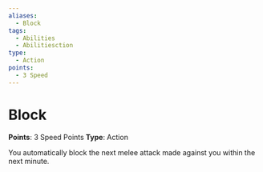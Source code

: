 ```yaml
---
aliases:
  - Block
tags:
  - Abilities
  - Abilitiesction
type:
  - Action
points:
  - 3 Speed
---
```


# Block

**Points**: 3 Speed Points
**Type**: Action

You automatically block the next melee attack made against you within the next minute.
